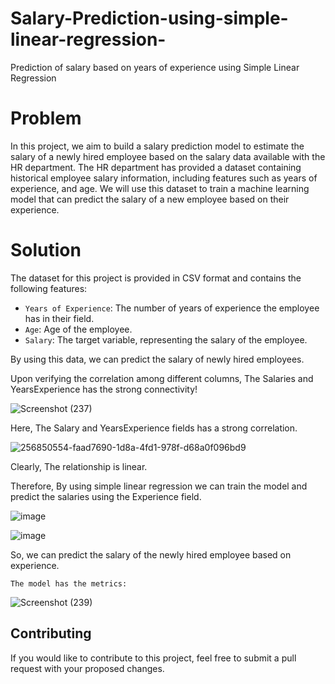 # Salary-Prediction-using-simple-linear-regression-
Prediction of salary based on years of experience using Simple Linear Regression

# Problem
In this project, we aim to build a salary prediction model to estimate the salary of a newly hired employee based on the salary data available with the HR department. The HR department has provided a dataset containing historical employee salary information, including features such as years of experience, and age. We will use this dataset to train a machine learning model that can predict the salary of a new employee based on their experience.


# Solution
The dataset for this project is provided in CSV format and contains the following features:

- `Years of Experience`: The number of years of experience the employee has in their field.
- `Age`: Age of the employee.
- `Salary`: The target variable, representing the salary of the employee.
  
By using this data, we can predict the salary of newly hired employees.

Upon verifying the correlation among different columns, The Salaries and YearsExperience has the strong connectivity!

![Screenshot (237)](https://github.com/hussain-2004/Salary-Prediction-using-simple-linear-regression-/assets/125747029/01a17049-3bc4-4917-a943-5366b9284a1e) 

Here, The Salary and YearsExperience fields has a strong correlation.

![256850554-faad7690-1d8a-4fd1-978f-d68a0f096bd9](https://github.com/hussain-2004/Salary-Prediction-using-simple-linear-regression-/assets/125747029/4c10ee91-14ee-4bea-beb2-be59f126451f)

Clearly, The relationship is linear.

Therefore, By using simple linear regression we can train the model and predict the salaries using the Experience field.

![image](https://github.com/hussain-2004/Salary-Prediction-using-simple-linear-regression-/assets/125747029/4bf69354-7269-4edf-a6f0-49755b00d8b8)


![image](https://github.com/hussain-2004/Salary-Prediction-using-simple-linear-regression-/assets/125747029/c6193f46-0273-41fe-8347-6522a40d8c45)

So, we can predict the salary of the newly hired employee based on experience.


`The model has the metrics: `


![Screenshot (239)](https://github.com/hussain-2004/Salary-Prediction-using-simple-linear-regression-/assets/125747029/52b2903b-864b-4eac-bccd-babd287a1820)

## Contributing

If you would like to contribute to this project, feel free to submit a pull request with your proposed changes.

